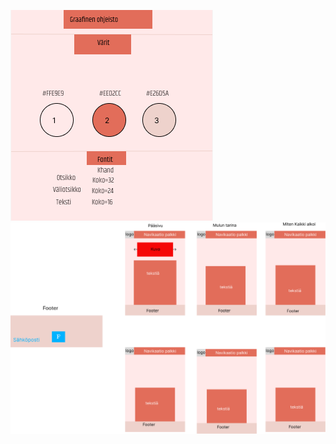 

![Graafinen](https://github.com/RoopeKoskelo/Tiimi3Naytto/blob/main/Dev/Images/Graafinen2.png?raw=true)
![Rautalanka](https://github.com/RoopeKoskelo/Tiimi3Naytto/blob/main/Dev/Images/Graafinen.png?raw=true)

